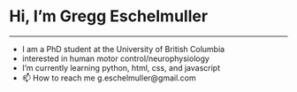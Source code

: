 <h1> Hi, I’m Gregg Eschelmuller </h1>
<hr>
<ul>
  <li>I am a PhD student at the University of British Columbia</li>
  <li>interested in human motor control/neurophysiology</li>
  <li>I’m currently learning python, html, css, and javascript</li>
  <li>📫 How to reach me g.eschelmuller@gmail.com</li>
 </ul>
